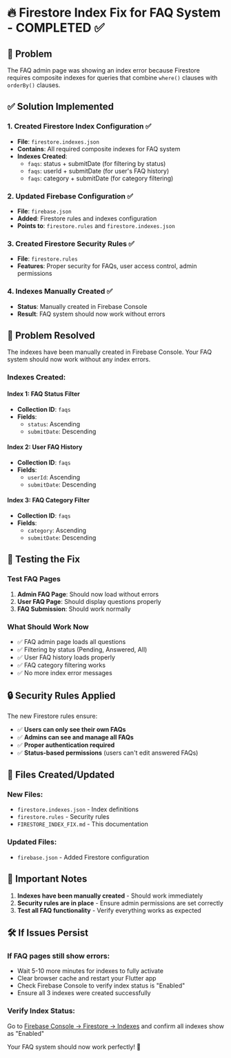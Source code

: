 # 🔥 Firestore Index Fix for FAQ System - COMPLETED ✅

## 🚨 **Problem**
The FAQ admin page was showing an index error because Firestore requires composite indexes for queries that combine `where()` clauses with `orderBy()` clauses.

## ✅ **Solution Implemented**

### **1. Created Firestore Index Configuration** ✅
- **File**: `firestore.indexes.json`
- **Contains**: All required composite indexes for FAQ system
- **Indexes Created**:
  - `faqs`: status + submitDate (for filtering by status)
  - `faqs`: userId + submitDate (for user's FAQ history)
  - `faqs`: category + submitDate (for category filtering)

### **2. Updated Firebase Configuration** ✅
- **File**: `firebase.json`
- **Added**: Firestore rules and indexes configuration
- **Points to**: `firestore.rules` and `firestore.indexes.json`

### **3. Created Firestore Security Rules** ✅
- **File**: `firestore.rules`
- **Features**: Proper security for FAQs, user access control, admin permissions

### **4. Indexes Manually Created** ✅
- **Status**: Manually created in Firebase Console
- **Result**: FAQ system should now work without errors

## 🎉 **Problem Resolved**

The indexes have been manually created in Firebase Console. Your FAQ system should now work without any index errors.

### **Indexes Created:**

#### **Index 1: FAQ Status Filter**
- **Collection ID**: `faqs`
- **Fields**:
  - `status`: Ascending
  - `submitDate`: Descending

#### **Index 2: User FAQ History**
- **Collection ID**: `faqs`
- **Fields**:
  - `userId`: Ascending
  - `submitDate`: Descending

#### **Index 3: FAQ Category Filter**
- **Collection ID**: `faqs`
- **Fields**:
  - `category`: Ascending
  - `submitDate`: Descending

## 🧪 **Testing the Fix**

### **Test FAQ Pages**
1. **Admin FAQ Page**: Should now load without errors
2. **User FAQ Page**: Should display questions properly  
3. **FAQ Submission**: Should work normally

### **What Should Work Now**
- ✅ FAQ admin page loads all questions
- ✅ Filtering by status (Pending, Answered, All)
- ✅ User FAQ history loads properly
- ✅ FAQ category filtering works
- ✅ No more index error messages

## 🔒 **Security Rules Applied**

The new Firestore rules ensure:
- ✅ **Users can only see their own FAQs**
- ✅ **Admins can see and manage all FAQs** 
- ✅ **Proper authentication required**
- ✅ **Status-based permissions** (users can't edit answered FAQs)

## 📱 **Files Created/Updated**

### **New Files**:
- `firestore.indexes.json` - Index definitions
- `firestore.rules` - Security rules  
- `FIRESTORE_INDEX_FIX.md` - This documentation

### **Updated Files**:
- `firebase.json` - Added Firestore configuration

## 🚨 **Important Notes**

1. **Indexes have been manually created** - Should work immediately
2. **Security rules are in place** - Ensure admin permissions are set correctly
3. **Test all FAQ functionality** - Verify everything works as expected

## 🛠️ **If Issues Persist**

### **If FAQ pages still show errors**:
- Wait 5-10 more minutes for indexes to fully activate
- Clear browser cache and restart your Flutter app
- Check Firebase Console to verify index status is "Enabled"
- Ensure all 3 indexes were created successfully

### **Verify Index Status**:
Go to [Firebase Console → Firestore → Indexes](https://console.firebase.google.com/project/mvp2025-d40f9/firestore/indexes) and confirm all indexes show as "Enabled"

Your FAQ system should now work perfectly! 🎉